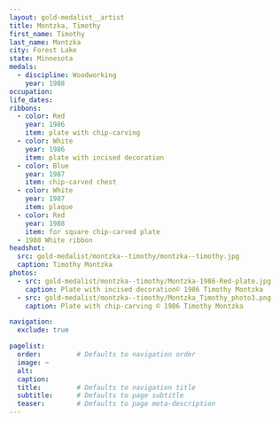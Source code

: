 ```yaml
---
layout: gold-medalist__artist
title: Montzka, Timothy
first_name: Timothy
last_name: Montzka
city: Forest Lake
state: Minnesota
medals: 
  - discipline: Woodworking
    year: 1988
occupation:
life_dates:
ribbons:
  - color: Red
    year: 1986
    item: plate with chip-carving
  - color: White
    year: 1986
    item: plate with incised decoration
  - color: Blue
    year: 1987
    item: chip-carved chest
  - color: White
    year: 1987
    item: plaque
  - color: Red
    year: 1988
    item: for square chip-carved plate
  - 1988 White ribbon
headshot:
  src: gold-medalist/montzka--timothy/montzka--timothy.jpg
  caption: Timothy Montzka
photos:
  - src: gold-medalist/montzka--timothy/Montzka-1986-Red-plate.jpg
    caption: Plate with incised decoration© 1986 Timothy Montzka
  - src: gold-medalist/montzka--timothy/Montzka_Timothy_photo3.png
    caption: Plate with chip-carving © 1986 Timothy Montzka

navigation:
  exclude: true

pagelist:
  order:         # Defaults to navigation order  
  image: ~
  alt:
  caption:
  title:         # Defaults to navigation title
  subtitle:      # Defaults to page subtitle
  teaser:        # Defaults to page meta-description  
---
```

